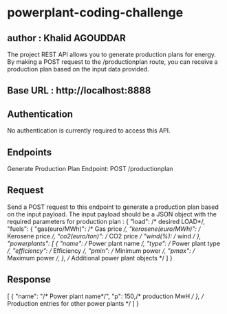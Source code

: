 # powerplant-coding-challenge
## author : Khalid AGOUDDAR


The project REST API allows you to generate production plans for energy. By making a POST request to the /productionplan route, you can receive a production plan based on the input data provided. 

## Base URL : http://localhost:8888

## Authentication
No authentication is currently required to access this API.


## Endpoints
Generate Production Plan
Endpoint: POST /productionplan

## Request
Send a POST request to this endpoint to generate a production plan based on the input payload. The input payload should be a JSON object with the required parameters for production plan :
{
  "load": /* desired LOAD*/,
  "fuels": {
    "gas(euro/MWh)": /* Gas price */,
    "kerosene(euro/MWh)": /* Kerosene price */,
    "co2(euro/ton)": /* CO2 price */
    "wind(%): /* wind */
  },
  "powerplants": [
    {
      "name": /* Power plant name */,
      "type": /* Power plant type */,
      "efficiency": /* Efficiency */,
      "pmin": /* Minimum power */,
      "pmax": /* Maximum power */,
    },
    /* Additional power plant objects */
  ]
}

## Response 

[
    {
      "name": "/* Power plant name*/",
      "p": 150,/* production MwH */
    },
    /* Production entries for other power plants */
  ]
}
